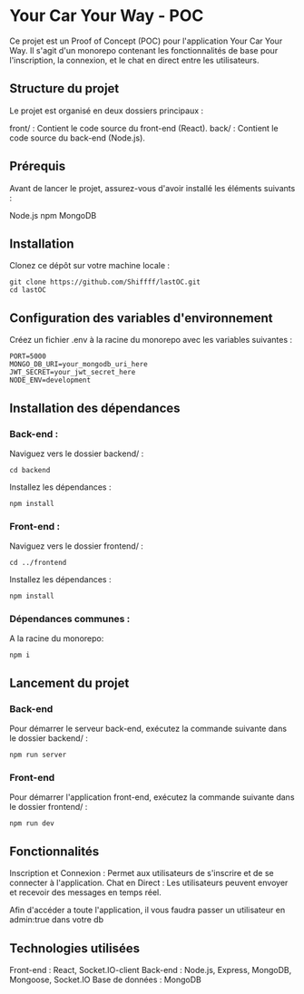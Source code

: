 # Your Car Your Way - POC

Ce projet est un Proof of Concept (POC) pour l'application Your Car Your Way. Il s'agit d'un monorepo contenant les fonctionnalités de base pour l'inscription, la connexion, et le chat en direct entre les utilisateurs.

## Structure du projet

Le projet est organisé en deux dossiers principaux :

front/ : Contient le code source du front-end (React).
back/ : Contient le code source du back-end (Node.js).

## Prérequis

Avant de lancer le projet, assurez-vous d'avoir installé les éléments suivants :

Node.js
npm
MongoDB

## Installation

Clonez ce dépôt sur votre machine locale :

```
git clone https://github.com/Shiffff/lastOC.git
cd lastOC
```

## Configuration des variables d'environnement

Créez un fichier .env à la racine du monorepo avec les variables suivantes :

```
PORT=5000
MONGO_DB_URI=your_mongodb_uri_here
JWT_SECRET=your_jwt_secret_here
NODE_ENV=development
```

## Installation des dépendances

### Back-end :

Naviguez vers le dossier backend/ :

```
cd backend
```

Installez les dépendances :

```
npm install
```

### Front-end :

Naviguez vers le dossier frontend/ :

```
cd ../frontend
```

Installez les dépendances :

```
npm install
```

### Dépendances communes :

A la racine du monorepo:

```
npm i
```

## Lancement du projet

### Back-end

Pour démarrer le serveur back-end, exécutez la commande suivante dans le dossier backend/ :

```
npm run server
```

### Front-end

Pour démarrer l'application front-end, exécutez la commande suivante dans le dossier frontend/ :

```
npm run dev
```

## Fonctionnalités

Inscription et Connexion : Permet aux utilisateurs de s'inscrire et de se connecter à l'application.
Chat en Direct : Les utilisateurs peuvent envoyer et recevoir des messages en temps réel.

Afin d'accéder a toute l'application, il vous faudra passer un utilisateur en admin:true dans votre db

## Technologies utilisées

Front-end : React, Socket.IO-client
Back-end : Node.js, Express, MongoDB, Mongoose, Socket.IO
Base de données : MongoDB
